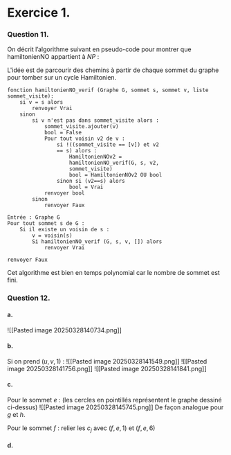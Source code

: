 # Exercice 1.
### Question 11.
On décrit l’algorithme suivant en pseudo-code pour montrer que hamiltonienNO appartient à $NP$ : 

L'idée est de parcourir des chemins à partir de chaque sommet du graphe pour tomber sur un cycle Hamiltonien. 
```
fonction hamiltonienNO_verif (Graphe G, sommet s, sommet v, liste sommet_visite):
	si v = s alors
		renvoyer Vrai
	sinon
		si v n'est pas dans sommet_visite alors :
			sommet_visite.ajouter(v)
			bool = False
			Pour tout voisin v2 de v : 
				si !((sommet_visite == [v]) et v2 
				== s) alors : 
					HamiltonienNOv2 = 
					hamiltonienNO_verif(G, s, v2, 
					sommet_visite)
					bool = HamiltonienNOv2 OU bool
				sinon si (v2==s) alors
					bool = Vrai
			renvoyer bool
		sinon
			renvoyer Faux
```

```
Entrée : Graphe G
Pour tout sommet s de G : 
	Si il existe un voisin de s :
		v = voisin(s)
		Si hamiltonienNO_verif (G, s, v, []) alors 
			renvoyer Vrai

renvoyer Faux

```
Cet algorithme est bien en temps polynomial car le nombre de sommet est fini. 

### Question 12.
#### a.
![[Pasted image 20250328140734.png]]

#### b. 
Si on prend $(u, v, 1)$ :
![[Pasted image 20250328141549.png]]
![[Pasted image 20250328141756.png]]
![[Pasted image 20250328141841.png]]

#### c.
Pour le sommet $e$ : 
(les cercles en pointillés représentent le graphe dessiné ci-dessus)
![[Pasted image 20250328145745.png]]
De façon analogue pour $g$ et $h$. 

Pour le sommet $f$ : relier les $c_{j}$ avec $(f, e, 1)$ et $(f, e, 6)$


#### d.
